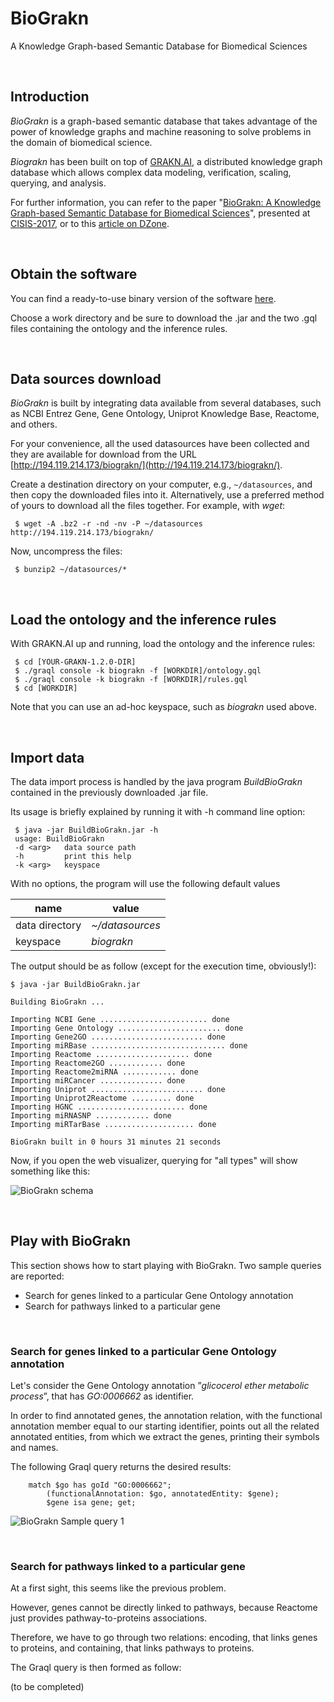 # BioGrakn
A Knowledge Graph-based Semantic Database for Biomedical Sciences

&nbsp;

## Introduction

*BioGrakn* is a graph-based semantic database that takes advantage of the power of knowledge graphs and machine reasoning to solve problems in the domain of biomedical science.

*Biograkn* has been built on top of [GRAKN.AI](http://grakn.ai/), a distributed knowledge graph database which allows complex data modeling, verification, scaling, querying, and analysis.

For further information, you can refer to the paper "[BioGrakn: A Knowledge Graph-based Semantic Database for Biomedical Sciences](https://link.springer.com/chapter/10.1007/978-3-319-61566-0_28)", presented at [CISIS-2017](http://voyager.ce.fit.ac.jp/conf/cisis/2017/), or to this [article on DZone](https://dzone.com/articles/a-knowledge-graph-based-semantic-database-for-biom).

&nbsp;

## Obtain the software

You can find a ready-to-use binary version of the software [here](https://github.com/xMAnton/BioGrakn/releases/tag/v1.2.0).

Choose a work directory and be sure to download the .jar and the two .gql files containing the ontology and the inference rules.

&nbsp;

## Data sources download 

*BioGrakn* is built by integrating data available from several databases, such as NCBI Entrez Gene, Gene Ontology, Uniprot Knowledge Base, Reactome, and others. 

For your convenience, all the used datasources have been collected and they are available for download from the URL [http://194.119.214.173/biograkn/](http://194.119.214.173/biograkn/).

Create a destination directory on your computer, e.g., `~/datasources`, and then copy the downloaded files into it. Alternatively, use a preferred method of yours to download all the files together. For example, with *wget*:

```
 $ wget -A .bz2 -r -nd -nv -P ~/datasources http://194.119.214.173/biograkn/
```

Now, uncompress the files:

```
 $ bunzip2 ~/datasources/*
```

&nbsp;

## Load the ontology and the inference rules

With GRAKN.AI up and running, load the ontology and the inference rules:

```
 $ cd [YOUR-GRAKN-1.2.0-DIR]
 $ ./graql console -k biograkn -f [WORKDIR]/ontology.gql
 $ ./graql console -k biograkn -f [WORKDIR]/rules.gql
 $ cd [WORKDIR]
```

Note that you can use an ad-hoc keyspace, such as *biograkn* used above. 

&nbsp;

## Import data

The data import process is handled by the java program *BuildBioGrakn* contained in the previously downloaded .jar file.

Its usage is briefly explained by running it with -h command line option:

```
 $ java -jar BuildBioGrakn.jar -h
 usage: BuildBioGrakn
 -d <arg>   data source path
 -h         print this help
 -k <arg>   keyspace
```

With no options, the program will use the following default values

| name           | value         |
| -------------- | ------------- |
| data directory | *~/datasources* |
| keyspace       | *biograkn*      |

The output should be as follow (except for the execution time, obviously!):

```
$ java -jar BuildBioGrakn.jar 

Building BioGrakn ...

Importing NCBI Gene ........................ done
Importing Gene Ontology ....................... done
Importing Gene2GO ......................... done
Importing miRBase .............................. done
Importing Reactome ..................... done
Importing Reactome2GO ............ done
Importing Reactome2miRNA ............ done
Importing miRCancer .............. done
Importing Uniprot ......................... done
Importing Uniprot2Reactome ......... done
Importing HGNC ........................ done
Importing miRNASNP ............ done
Importing miRTarBase .................... done

BioGrakn built in 0 hours 31 minutes 21 seconds
```

Now, if you open the web visualizer, querying for "all types" will show something like this:

![BioGrakn schema](https://github.com/xMAnton/BioGrakn/blob/master/biograkn-schema.png?raw=true)

&nbsp;

## Play with BioGrakn

This section shows how to start playing with BioGrakn. Two sample queries are reported:

* Search for genes linked to a particular Gene Ontology annotation
* Search for pathways linked to a particular gene

&nbsp;

### Search for genes linked to a particular Gene Ontology annotation

Let's consider the Gene Ontology annotation ”*glicocerol ether metabolic process*”, that has *GO:0006662* as identifier.

In order to find annotated genes, the annotation relation, with the functional annotation member equal to our starting identifier, points out all the related annotated entities, from which we extract the genes, printing their symbols and names.

The following Graql query returns the desired results:

```
	match $go has goId "GO:0006662";
		(functionalAnnotation: $go, annotatedEntity: $gene); 
		$gene isa gene; get;
```

![BioGrakn Sample query 1](https://github.com/xMAnton/BioGrakn/blob/master/biograkn-query1.png?raw=true)

&nbsp;

### Search for pathways linked to a particular gene

At a first sight, this seems like the previous problem. 

However, genes cannot be directly linked to pathways, because Reactome just provides pathway-to-proteins associations. 

Therefore, we have to go through two relations: encoding, that links genes to proteins, and containing, that links pathways to proteins.

The Graql query is then formed as follow:

(to be completed)
